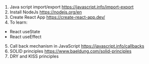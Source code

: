 1. Java script import/export https://javascript.info/import-export
2. Install NodeJs https://nodejs.org/en
3. Create React App https://create-react-app.dev/
4. To learn:
- React useState
- React useEffect
5. Call back mechanism in JavaScript https://javascript.info/callbacks
6. SOLID principles https://www.baeldung.com/solid-principles
7. DRY and KISS principles